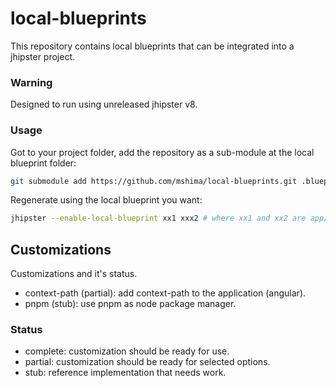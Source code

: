 # local-blueprints

This repository contains local blueprints that can be integrated into a jhipster project.

### Warning

Designed to run using unreleased jhipster v8.

### Usage

Got to your project folder, add the repository as a sub-module at the local blueprint folder:

```sh
git submodule add https://github.com/mshima/local-blueprints.git .blueprint
```

Regenerate using the local blueprint you want:

```sh
jhipster --enable-local-blueprint xx1 xxx2 # where xx1 and xx2 are app/xx1.mjs and app/xx2.mjs files
```

## Customizations

Customizations and it's status.

- context-path (partial): add context-path to the application (angular).
- pnpm (stub): use pnpm as node package manager.

### Status

- complete: customization should be ready for use.
- partial: customization should be ready for selected options.
- stub: reference implementation that needs work.
